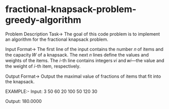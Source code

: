 # fractional-knapsack-problem-greedy-algorithm

Problem Description
Task-> The goal of this code problem is to implement an algorithm for the fractional knapsack problem.

Input Format-> The first line of the input contains the number 𝑛 of items and the capacity 𝑊 of a knapsack.
The next 𝑛 lines define the values and weights of the items. The 𝑖-th line contains integers 𝑣𝑖 and 𝑤𝑖—the
value and the weight of 𝑖-th item, respectively.

Output Format-> Output the maximal value of fractions of items that fit into the knapsack.


EXAMPLE:-
Input:
3 50
60 20
100 50
120 30

Output:
180.0000
